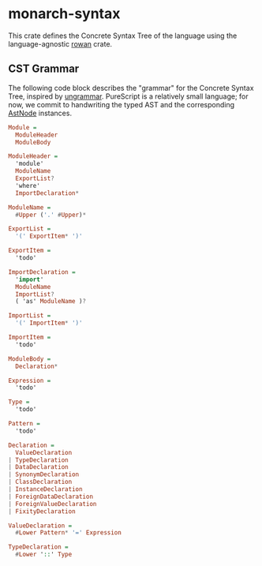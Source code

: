 # monarch-syntax
This crate defines the Concrete Syntax Tree of the language using the language-agnostic [rowan](https://crates.io/crates/rowan) crate.

## CST Grammar

The following code block describes the "grammar" for the Concrete Syntax Tree, inspired by [ungrammar](https://rust-analyzer.github.io/blog/2020/10/24/introducing-ungrammar.html). PureScript is a relatively small language; for now, we commit to handwriting the typed AST and the corresponding [AstNode](https://docs.rs/rowan/latest/rowan/ast/trait.AstNode.html) instances.

```hs
Module =
  ModuleHeader
  ModuleBody

ModuleHeader =
  'module'
  ModuleName
  ExportList?
  'where'
  ImportDeclaration*

ModuleName =
  #Upper ('.' #Upper)*

ExportList =
  '(' ExportItem* ')'

ExportItem =
  'todo'

ImportDeclaration =
  'import'
  ModuleName
  ImportList?
  ( 'as' ModuleName )?

ImportList =
  '(' ImportItem* ')'

ImportItem =
  'todo'

ModuleBody =
  Declaration*

Expression =
  'todo'

Type =
  'todo'

Pattern =
  'todo'

Declaration = 
  ValueDeclaration
| TypeDeclaration
| DataDeclaration
| SynonymDeclaration
| ClassDeclaration
| InstanceDeclaration
| ForeignDataDeclaration
| ForeignValueDeclaration
| FixityDeclaration

ValueDeclaration =
  #Lower Pattern* '=' Expression

TypeDeclaration =
  #Lower '::' Type
```
